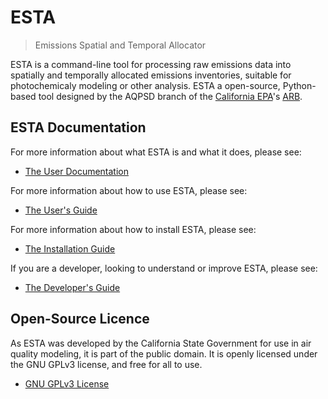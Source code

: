 # ESTA

> Emissions Spatial and Temporal Allocator

ESTA is a command-line tool for processing raw emissions data into spatially and temporally allocated emissions inventories, suitable for photochemicaly modeling or other analysis. ESTA a open-source, Python-based tool designed by the AQPSD branch of the [California EPA][CalEPA]'s [ARB][ARB].

## ESTA Documentation

For more information about what ESTA is and what it does, please see:

* [The User Documentation](docs/USER_DOCS.md)

For more information about how to use ESTA, please see:

* [The User's Guide](docs/USERS_GUIDE.md)

For more information about how to install ESTA, please see:

* [The Installation Guide](docs/INSTALL.md)

If you are a developer, looking to understand or improve ESTA, please see:

* [The Developer's Guide](docs/DEVELOPERS.md)

## Open-Source Licence

As ESTA was developed by the California State Government for use in air quality modeling, it is part of the public domain. It is openly licensed under the GNU GPLv3 license, and free for all to use.

* [GNU GPLv3 License](LICENSE)


[ARB]: http://www.arb.ca.gov/homepage.htm
[CalEPA]: http://www.calepa.ca.gov/
